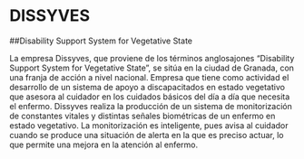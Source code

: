 # DISSYVES
##Disability Support System for Vegetative State


La empresa Dissyves, que proviene de los términos anglosajones “Disability Support
System for Vegetative State”, se sitúa en la ciudad de Granada, con una franja de acción a
nivel nacional.
Empresa que tiene como actividad el desarrollo de un sistema de apoyo a
discapacitados en estado vegetativo que asesora al cuidador en los cuidados básicos del día
a día que necesita el enfermo.
Dissyves realiza la producción de un sistema de monitorización de constantes vitales
y distintas señales biométricas de un enfermo en estado vegetativo. La monitorización es
inteligente, pues avisa al cuidador cuando se produce una situación de alerta en la que es
preciso actuar, lo que permite una mejora en la atención al enfermo.
